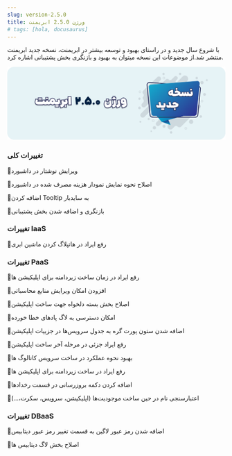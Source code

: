 ```yaml
---
slug: version-2.5.0
title: ورژن 2.5.0 ابریمنت
# tags: [hola, docusaurus]
---
```


با شروع سال جدید و در راستای بهبود و توسعه بیشتر در ابریمنت، نسخه جدید ابریمنت منتشر شد.از موضوعات این نسخه میتوان به بهبود و بازنگری بخش پشتیبانی اشاره کرد.


![New Release Banner](./pic-abriment-ver2.5.0.png)

<!--truncate-->

### تغییرات کلی
📌ویرایش نوشتار در داشبورد

📌اصلاح نحوه نمایش نمودار هزینه مصرف شده در داشبورد

📌اضافه کردن Tooltip به سایدبار

📌بازنگری و اضافه شدن بخش پشتیبانی

### تغییرات IaaS

📌رفع ایراد در هاتپلاگ کردن ماشین ابری

### تغییرات PaaS
📌رفع ایراد در زمان ساخت زیردامنه برای اپلیکیشن ها

📌افزودن امکان ویرایش منابع محاسباتی 

📌اصلاح بخش بسته دلخواه جهت ساخت اپلیکیشن

📌امکان دسترسی به لاگ پادهای خطا خورده

📌اضافه شدن ستون پورت گره به جدول سرویس‌ها در جزییات اپلیکیشن 

📌رفع ایراد جزئی در مرحله آخر ساخت اپلیکیشن

📌بهبود نحوه عملکرد در ساخت سرویس کاتالوگ ها

📌رفع ایراد در ساخت زیردامنه برای اپلیکیشن ها

📌اضافه کردن دکمه بروزرسانی در قسمت رخدادها

📌اعتبارسنجی نام در حین ساخت موجودیت‌ها (اپلیکیشن، سرویس، سکرت،...)

### تغییرات DBaaS

📌اضافه شدن رمز عبور لاگین به قسمت تغییر رمز عبور دیتابیس

📌اصلاح بخش لاگ دیتابیس ها
 